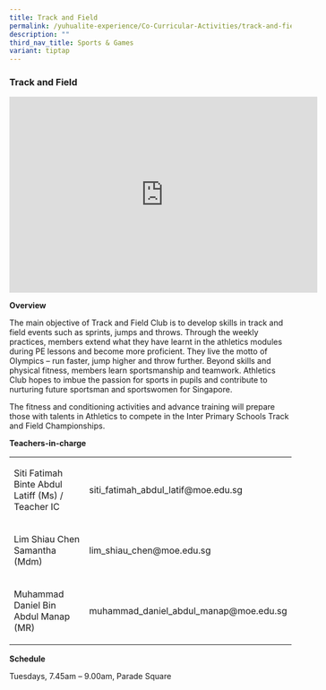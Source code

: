 ```yaml
---
title: Track and Field
permalink: /yuhualite-experience/Co-Curricular-Activities/track-and-field/
description: ""
third_nav_title: Sports & Games
variant: tiptap
---
```

<h3>Track and Field</h3>
<div class="iframe-wrapper">
<iframe height="350" width="550" allowfullscreen="true" frameborder="0" src="https://docs.google.com/presentation/d/e/2PACX-1vQo16IMiGy2BgJdKk5Xv69fEHWEqQMIoXpgiVG3aHwpcWSAjuz3vDthj8zUqrKg0vc5-NVMJ-6xs_Yy/embed?start=true&amp;loop=true&amp;delayms=5000"></iframe>
</div>
<p><strong>Overview</strong>
</p>
<p>The main objective of Track and Field Club is to develop skills in track
and field events such as sprints, jumps and throws. Through the weekly
practices, members extend what they have learnt in the athletics modules
during PE lessons and become more proficient. They live the motto of Olympics
– run faster, jump higher and throw further. Beyond skills and physical
fitness, members learn sportsmanship and teamwork. Athletics Club hopes
to imbue the passion for sports in pupils and contribute to nurturing future
sportsman and sportswomen for Singapore.</p>
<p>The fitness and conditioning activities and advance training will prepare
those with talents in Athletics to compete in the Inter Primary Schools
Track and Field Championships.</p>
<p></p>
<p><strong>Teachers-in-charge</strong>
</p>
<table style="minWidth: 50px">
<colgroup>
<col>
<col>
</colgroup>
<tbody>
<tr>
<td rowspan="1" colspan="1">
<p>Siti Fatimah Binte Abdul Latiff (Ms) / Teacher IC</p>
</td>
<td rowspan="1" colspan="1">
<p>siti_fatimah_abdul_latif@moe.edu.sg</p>
</td>
</tr>
<tr>
<td rowspan="1" colspan="1">
<p>Lim Shiau Chen Samantha (Mdm)</p>
</td>
<td rowspan="1" colspan="1">
<p>lim_shiau_chen@moe.edu.sg</p>
</td>
</tr>
<tr>
<td rowspan="1" colspan="1">
<p>Muhammad Daniel Bin Abdul Manap (MR)</p>
</td>
<td rowspan="1" colspan="1">
<p>muhammad_daniel_abdul_manap@moe.edu.sg</p>
</td>
</tr>
</tbody>
</table>
<p></p>
<p><strong>Schedule</strong>
</p>
<p>Tuesdays, 7.45am – 9.00am, Parade Square</p>
<p></p>
<p></p>